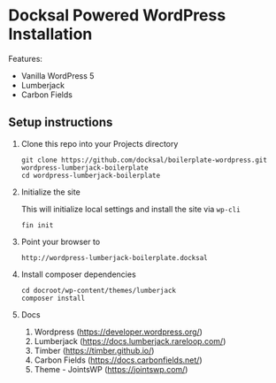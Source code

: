 # Docksal Powered WordPress Installation

Features:

- Vanilla WordPress 5
- Lumberjack
- Carbon Fields

## Setup instructions

1. Clone this repo into your Projects directory

    ```
    git clone https://github.com/docksal/boilerplate-wordpress.git wordpress-lumberjack-boilerplate
    cd wordpress-lumberjack-boilerplate
    ```

1. Initialize the site

    This will initialize local settings and install the site via `wp-cli`

    ```
    fin init
    ```

1. Point your browser to

    ```
    http://wordpress-lumberjack-boilerplate.docksal
    ```

1. Install composer dependencies

    ```
   cd docroot/wp-content/themes/lumberjack
   composer install
   ```

1. Docs

    1. Wordpress (https://developer.wordpress.org/)
    1. Lumberjack (https://docs.lumberjack.rareloop.com/)
    1. Timber (https://timber.github.io/)
    1. Carbon Fields (https://docs.carbonfields.net/)
    1. Theme - JointsWP (https://jointswp.com/)
